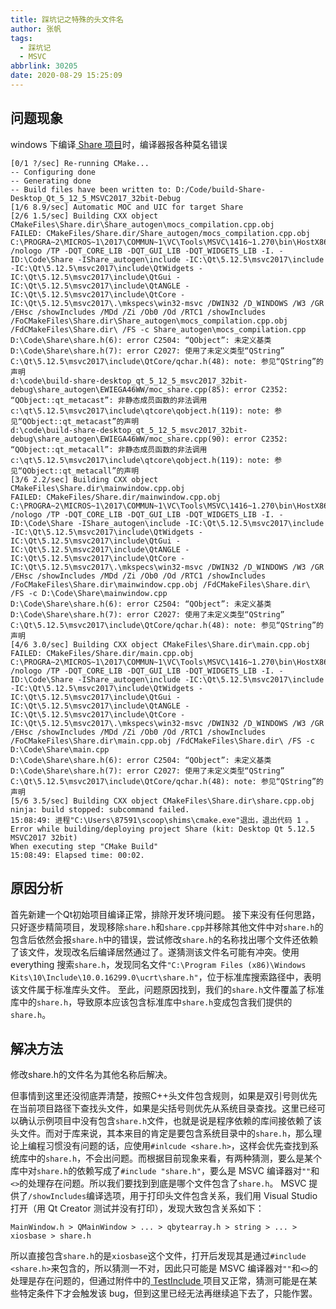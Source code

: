 ```yaml
---
title: 踩坑记之特殊的头文件名
author: 张帆
tags:
  - 踩坑记
  - MSVC
abbrlink: 30205
date: 2020-08-29 15:25:09
---
```


## 问题现象

windows 下编译[ Share 项目](https://github.com/xyz1001/BlogExamples/tree/master/Share)时，编译器报各种莫名错误

<!--more-->

```
[0/1 ?/sec] Re-running CMake...
-- Configuring done
-- Generating done
-- Build files have been written to: D:/Code/build-Share-Desktop_Qt_5_12_5_MSVC2017_32bit-Debug
[1/6 8.9/sec] Automatic MOC and UIC for target Share
[2/6 1.5/sec] Building CXX object CMakeFiles\Share.dir\Share_autogen\mocs_compilation.cpp.obj
FAILED: CMakeFiles/Share.dir/Share_autogen/mocs_compilation.cpp.obj 
C:\PROGRA~2\MICROS~1\2017\COMMUN~1\VC\Tools\MSVC\1416~1.270\bin\HostX86\x86\cl.exe  /nologo /TP -DQT_CORE_LIB -DQT_GUI_LIB -DQT_WIDGETS_LIB -I. -ID:\Code\Share -IShare_autogen\include -IC:\Qt\5.12.5\msvc2017\include -IC:\Qt\5.12.5\msvc2017\include\QtWidgets -IC:\Qt\5.12.5\msvc2017\include\QtGui -IC:\Qt\5.12.5\msvc2017\include\QtANGLE -IC:\Qt\5.12.5\msvc2017\include\QtCore -IC:\Qt\5.12.5\msvc2017\.\mkspecs\win32-msvc /DWIN32 /D_WINDOWS /W3 /GR /EHsc /showIncludes /MDd /Zi /Ob0 /Od /RTC1 /showIncludes /FoCMakeFiles\Share.dir\Share_autogen\mocs_compilation.cpp.obj /FdCMakeFiles\Share.dir\ /FS -c Share_autogen\mocs_compilation.cpp
D:\Code\Share\share.h(6): error C2504: “QObject”: 未定义基类
D:\Code\Share\share.h(7): error C2027: 使用了未定义类型“QString”
C:\Qt\5.12.5\msvc2017\include\QtCore/qchar.h(48): note: 参见“QString”的声明
d:\code\build-share-desktop_qt_5_12_5_msvc2017_32bit-debug\share_autogen\EWIEGA46WW/moc_share.cpp(85): error C2352: “QObject::qt_metacast”: 非静态成员函数的非法调用
c:\qt\5.12.5\msvc2017\include\qtcore\qobject.h(119): note: 参见“QObject::qt_metacast”的声明
d:\code\build-share-desktop_qt_5_12_5_msvc2017_32bit-debug\share_autogen\EWIEGA46WW/moc_share.cpp(90): error C2352: “QObject::qt_metacall”: 非静态成员函数的非法调用
c:\qt\5.12.5\msvc2017\include\qtcore\qobject.h(119): note: 参见“QObject::qt_metacall”的声明
[3/6 2.2/sec] Building CXX object CMakeFiles\Share.dir\mainwindow.cpp.obj
FAILED: CMakeFiles/Share.dir/mainwindow.cpp.obj 
C:\PROGRA~2\MICROS~1\2017\COMMUN~1\VC\Tools\MSVC\1416~1.270\bin\HostX86\x86\cl.exe  /nologo /TP -DQT_CORE_LIB -DQT_GUI_LIB -DQT_WIDGETS_LIB -I. -ID:\Code\Share -IShare_autogen\include -IC:\Qt\5.12.5\msvc2017\include -IC:\Qt\5.12.5\msvc2017\include\QtWidgets -IC:\Qt\5.12.5\msvc2017\include\QtGui -IC:\Qt\5.12.5\msvc2017\include\QtANGLE -IC:\Qt\5.12.5\msvc2017\include\QtCore -IC:\Qt\5.12.5\msvc2017\.\mkspecs\win32-msvc /DWIN32 /D_WINDOWS /W3 /GR /EHsc /showIncludes /MDd /Zi /Ob0 /Od /RTC1 /showIncludes /FoCMakeFiles\Share.dir\mainwindow.cpp.obj /FdCMakeFiles\Share.dir\ /FS -c D:\Code\Share\mainwindow.cpp
D:\Code\Share\share.h(6): error C2504: “QObject”: 未定义基类
D:\Code\Share\share.h(7): error C2027: 使用了未定义类型“QString”
C:\Qt\5.12.5\msvc2017\include\QtCore/qchar.h(48): note: 参见“QString”的声明
[4/6 3.0/sec] Building CXX object CMakeFiles\Share.dir\main.cpp.obj
FAILED: CMakeFiles/Share.dir/main.cpp.obj 
C:\PROGRA~2\MICROS~1\2017\COMMUN~1\VC\Tools\MSVC\1416~1.270\bin\HostX86\x86\cl.exe  /nologo /TP -DQT_CORE_LIB -DQT_GUI_LIB -DQT_WIDGETS_LIB -I. -ID:\Code\Share -IShare_autogen\include -IC:\Qt\5.12.5\msvc2017\include -IC:\Qt\5.12.5\msvc2017\include\QtWidgets -IC:\Qt\5.12.5\msvc2017\include\QtGui -IC:\Qt\5.12.5\msvc2017\include\QtANGLE -IC:\Qt\5.12.5\msvc2017\include\QtCore -IC:\Qt\5.12.5\msvc2017\.\mkspecs\win32-msvc /DWIN32 /D_WINDOWS /W3 /GR /EHsc /showIncludes /MDd /Zi /Ob0 /Od /RTC1 /showIncludes /FoCMakeFiles\Share.dir\main.cpp.obj /FdCMakeFiles\Share.dir\ /FS -c D:\Code\Share\main.cpp
D:\Code\Share\share.h(6): error C2504: “QObject”: 未定义基类
D:\Code\Share\share.h(7): error C2027: 使用了未定义类型“QString”
C:\Qt\5.12.5\msvc2017\include\QtCore/qchar.h(48): note: 参见“QString”的声明
[5/6 3.5/sec] Building CXX object CMakeFiles\Share.dir\share.cpp.obj
ninja: build stopped: subcommand failed.
15:08:49: 进程"C:\Users\87591\scoop\shims\cmake.exe"退出，退出代码 1 。
Error while building/deploying project Share (kit: Desktop Qt 5.12.5 MSVC2017 32bit)
When executing step "CMake Build"
15:08:49: Elapsed time: 00:02.
```

## 原因分析

首先新建一个Qt初始项目编译正常，排除开发环境问题。
接下来没有任何思路，只好逐步精简项目，发现移除`share.h`和`share.cpp`并移除其他文件中对`share.h`的包含后依然会报`share.h`中的错误，尝试修改`share.h`的名称找出哪个文件还依赖了该文件，发现改名后编译居然通过了。遂猜测该文件名可能有冲突。使用 everything 搜索`share.h`，发现同名文件`"C:\Program Files (x86)\Windows Kits\10\Include\10.0.16299.0\ucrt\share.h"`，位于标准库搜索路径中，表明该文件属于标准库头文件。
至此，问题原因找到，我们的`share.h`文件覆盖了标准库中的`share.h`，导致原本应该包含标准库中`share.h`变成包含我们提供的`share.h`。

## 解决方法

修改share.h的文件名为其他名称后解决。

但事情到这里还没彻底弄清楚，按照C++头文件包含规则，如果是双引号则优先在当前项目路径下查找头文件，如果是尖括号则优先从系统目录查找。这里已经可以确认示例项目中没有包含`share.h`文件，也就是说是程序依赖的库间接依赖了该头文件。而对于库来说，其本来目的肯定是要包含系统目录中的`share.h`，那么理论上编程习惯没有问题的话，应使用`#inlcude <share.h>`，这样会优先查找到系统库中的`share.h`，不会出问题。而根据目前现象来看，有两种猜测，要么是某个库中对`share.h`的依赖写成了`#include "share.h"`，要么是 MSVC 编译器对`""`和`<>`的处理存在问题。所以我们要找到到底是哪个文件包含了`share.h`。
MSVC 提供了`/showIncludes`编译选项，用于打印头文件包含关系，我们用 Visual Studio 打开（用 Qt Creator 测试并没有打印），发现大致包含关系如下：
```
MainWindow.h > QMainWindow > ... > qbytearray.h > string > ... > xiosbase > share.h
 ```
 所以直接包含`share.h`的是`xiosbase`这个文件，打开后发现其是通过`#include <share.h>`来包含的，所以猜测一不对，因此只可能是 MSVC 编译器对`""`和`<>`的处理是存在问题的，但通过附件中的[ TestInclude ](https://github.com/xyz1001/BlogExamples/tree/master/TestInclude)项目又正常，猜测可能是在某些特定条件下才会触发该 bug，但到这里已经无法再继续追下去了，只能作罢。

<script src="https://utteranc.es/client.js"
        repo="xyz1001/xyz1001.github.io"
        issue-term="title"
        theme="github-light"
        crossorigin="anonymous"
        async>
</script>

